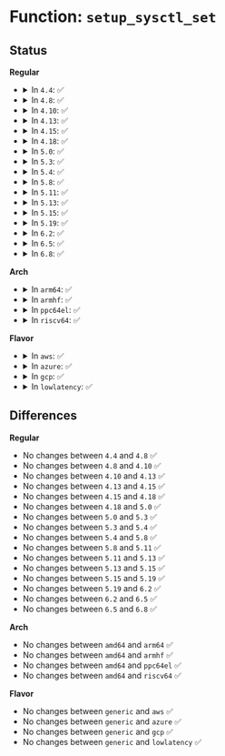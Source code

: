 # Function: <code>setup_sysctl_set</code>

## Status
<b>Regular</b>
<ul>
<li>
<details>
<summary>In <code>4.4</code>: ✅</summary>

```c
void setup_sysctl_set(struct ctl_table_set *set, struct ctl_table_root *root, int (*is_seen)(struct ctl_table_set *));
```

**Collision:** Unique Global

**Inline:** No

**Transformation:** False

**Instances:**

```
In fs/proc/proc_sysctl.c (ffffffff81286340)
Location: fs/proc/proc_sysctl.c:1597
Inline: False
Direct callers:
  - net/sysctl_net.c:sysctl_net_init
```
**Symbols:**

```
ffffffff81286340-ffffffff812863b9: setup_sysctl_set (STB_GLOBAL)
```
</details>
</li>
<li>
<details>
<summary>In <code>4.8</code>: ✅</summary>

```c
void setup_sysctl_set(struct ctl_table_set *set, struct ctl_table_root *root, int (*is_seen)(struct ctl_table_set *));
```

**Collision:** Unique Global

**Inline:** No

**Transformation:** False

**Instances:**

```
In fs/proc/proc_sysctl.c (ffffffff812b34e0)
Location: fs/proc/proc_sysctl.c:1603
Inline: False
Direct callers:
  - net/sysctl_net.c:sysctl_net_init
```
**Symbols:**

```
ffffffff812b34e0-ffffffff812b3559: setup_sysctl_set (STB_GLOBAL)
```
</details>
</li>
<li>
<details>
<summary>In <code>4.10</code>: ✅</summary>

```c
void setup_sysctl_set(struct ctl_table_set *set, struct ctl_table_root *root, int (*is_seen)(struct ctl_table_set *));
```

**Collision:** Unique Global

**Inline:** No

**Transformation:** False

**Instances:**

```
In fs/proc/proc_sysctl.c (ffffffff812c8d30)
Location: fs/proc/proc_sysctl.c:1609
Inline: False
Direct callers:
  - kernel/ucount.c:setup_userns_sysctls
  - net/sysctl_net.c:sysctl_net_init
```
**Symbols:**

```
ffffffff812c8d30-ffffffff812c8da9: setup_sysctl_set (STB_GLOBAL)
```
</details>
</li>
<li>
<details>
<summary>In <code>4.13</code>: ✅</summary>

```c
void setup_sysctl_set(struct ctl_table_set *set, struct ctl_table_root *root, int (*is_seen)(struct ctl_table_set *));
```

**Collision:** Unique Global

**Inline:** No

**Transformation:** False

**Instances:**

```
In fs/proc/proc_sysctl.c (ffffffff812d60a0)
Location: fs/proc/proc_sysctl.c:1673
Inline: False
Direct callers:
  - kernel/ucount.c:setup_userns_sysctls
  - net/sysctl_net.c:sysctl_net_init
```
**Symbols:**

```
ffffffff812d60a0-ffffffff812d611e: setup_sysctl_set (STB_GLOBAL)
```
</details>
</li>
<li>
<details>
<summary>In <code>4.15</code>: ✅</summary>

```c
void setup_sysctl_set(struct ctl_table_set *set, struct ctl_table_root *root, int (*is_seen)(struct ctl_table_set *));
```

**Collision:** Unique Global

**Inline:** No

**Transformation:** False

**Instances:**

```
In fs/proc/proc_sysctl.c (ffffffff812fa8e0)
Location: fs/proc/proc_sysctl.c:1674
Inline: False
Direct callers:
  - kernel/ucount.c:setup_userns_sysctls
  - net/sysctl_net.c:sysctl_net_init
```
**Symbols:**

```
ffffffff812fa8e0-ffffffff812fa95e: setup_sysctl_set (STB_GLOBAL)
```
</details>
</li>
<li>
<details>
<summary>In <code>4.18</code>: ✅</summary>

```c
void setup_sysctl_set(struct ctl_table_set *set, struct ctl_table_root *root, int (*is_seen)(struct ctl_table_set *));
```

**Collision:** Unique Global

**Inline:** No

**Transformation:** False

**Instances:**

```
In fs/proc/proc_sysctl.c (ffffffff81327a90)
Location: fs/proc/proc_sysctl.c:1676
Inline: False
Direct callers:
  - kernel/ucount.c:setup_userns_sysctls
  - net/sysctl_net.c:sysctl_net_init
```
**Symbols:**

```
ffffffff81327a90-ffffffff81327b0e: setup_sysctl_set (STB_GLOBAL)
```
</details>
</li>
<li>
<details>
<summary>In <code>5.0</code>: ✅</summary>

```c
void setup_sysctl_set(struct ctl_table_set *set, struct ctl_table_root *root, int (*is_seen)(struct ctl_table_set *));
```

**Collision:** Unique Global

**Inline:** No

**Transformation:** False

**Instances:**

```
In fs/proc/proc_sysctl.c (ffffffff8133ec20)
Location: fs/proc/proc_sysctl.c:1676
Inline: False
Direct callers:
  - kernel/ucount.c:setup_userns_sysctls
  - net/sysctl_net.c:sysctl_net_init
```
**Symbols:**

```
ffffffff8133ec20-ffffffff8133ec9e: setup_sysctl_set (STB_GLOBAL)
```
</details>
</li>
<li>
<details>
<summary>In <code>5.3</code>: ✅</summary>

```c
void setup_sysctl_set(struct ctl_table_set *set, struct ctl_table_root *root, int (*is_seen)(struct ctl_table_set *));
```

**Collision:** Unique Global

**Inline:** No

**Transformation:** False

**Instances:**

```
In fs/proc/proc_sysctl.c (ffffffff81366f50)
Location: fs/proc/proc_sysctl.c:1703
Inline: False
Direct callers:
  - kernel/ucount.c:setup_userns_sysctls
  - net/sysctl_net.c:sysctl_net_init
```
**Symbols:**

```
ffffffff81366f50-ffffffff81366fcf: setup_sysctl_set (STB_GLOBAL)
```
</details>
</li>
<li>
<details>
<summary>In <code>5.4</code>: ✅</summary>

```c
void setup_sysctl_set(struct ctl_table_set *set, struct ctl_table_root *root, int (*is_seen)(struct ctl_table_set *));
```

**Collision:** Unique Global

**Inline:** No

**Transformation:** False

**Instances:**

```
In fs/proc/proc_sysctl.c (ffffffff8137f1e0)
Location: fs/proc/proc_sysctl.c:1703
Inline: False
Direct callers:
  - kernel/ucount.c:setup_userns_sysctls
  - net/sysctl_net.c:sysctl_net_init
```
**Symbols:**

```
ffffffff8137f1e0-ffffffff8137f25f: setup_sysctl_set (STB_GLOBAL)
```
</details>
</li>
<li>
<details>
<summary>In <code>5.8</code>: ✅</summary>

```c
void setup_sysctl_set(struct ctl_table_set *set, struct ctl_table_root *root, int (*is_seen)(struct ctl_table_set *));
```

**Collision:** Unique Global

**Inline:** No

**Transformation:** False

**Instances:**

```
In fs/proc/proc_sysctl.c (ffffffff813c9270)
Location: fs/proc/proc_sysctl.c:1686
Inline: False
Direct callers:
  - kernel/ucount.c:setup_userns_sysctls
  - net/sysctl_net.c:sysctl_net_init
```
**Symbols:**

```
ffffffff813c9270-ffffffff813c92c7: setup_sysctl_set (STB_GLOBAL)
```
</details>
</li>
<li>
<details>
<summary>In <code>5.11</code>: ✅</summary>

```c
void setup_sysctl_set(struct ctl_table_set *set, struct ctl_table_root *root, int (*is_seen)(struct ctl_table_set *));
```

**Collision:** Unique Global

**Inline:** No

**Transformation:** False

**Instances:**

```
In fs/proc/proc_sysctl.c (ffffffff813db260)
Location: fs/proc/proc_sysctl.c:1686
Inline: False
Direct callers:
  - kernel/ucount.c:setup_userns_sysctls
  - net/sysctl_net.c:sysctl_net_init
```
**Symbols:**

```
ffffffff813db260-ffffffff813db2b7: setup_sysctl_set (STB_GLOBAL)
```
</details>
</li>
<li>
<details>
<summary>In <code>5.13</code>: ✅</summary>

```c
void setup_sysctl_set(struct ctl_table_set *set, struct ctl_table_root *root, int (*is_seen)(struct ctl_table_set *));
```

**Collision:** Unique Global

**Inline:** No

**Transformation:** False

**Instances:**

```
In fs/proc/proc_sysctl.c (ffffffff813e2190)
Location: fs/proc/proc_sysctl.c:1690
Inline: False
Direct callers:
  - kernel/ucount.c:setup_userns_sysctls
  - net/sysctl_net.c:sysctl_net_init
```
**Symbols:**

```
ffffffff813e2190-ffffffff813e21e7: setup_sysctl_set (STB_GLOBAL)
```
</details>
</li>
<li>
<details>
<summary>In <code>5.15</code>: ✅</summary>

```c
void setup_sysctl_set(struct ctl_table_set *set, struct ctl_table_root *root, int (*is_seen)(struct ctl_table_set *));
```

**Collision:** Unique Global

**Inline:** No

**Transformation:** False

**Instances:**

```
In fs/proc/proc_sysctl.c (ffffffff81433ca0)
Location: fs/proc/proc_sysctl.c:1690
Inline: False
Direct callers:
  - kernel/ucount.c:setup_userns_sysctls
  - net/sysctl_net.c:sysctl_net_init
```
**Symbols:**

```
ffffffff81433ca0-ffffffff81433cf7: setup_sysctl_set (STB_GLOBAL)
```
</details>
</li>
<li>
<details>
<summary>In <code>5.19</code>: ✅</summary>

```c
void setup_sysctl_set(struct ctl_table_set *set, struct ctl_table_root *root, int (*is_seen)(struct ctl_table_set *));
```

**Collision:** Unique Global

**Inline:** No

**Transformation:** False

**Instances:**

```
In fs/proc/proc_sysctl.c (ffffffff814adc80)
Location: fs/proc/proc_sysctl.c:1759
Inline: False
Direct callers:
  - kernel/ucount.c:setup_userns_sysctls
  - ipc/ipc_sysctl.c:setup_ipc_sysctls
  - ipc/mq_sysctl.c:setup_mq_sysctls
  - net/sysctl_net.c:sysctl_net_init
```
**Symbols:**

```
ffffffff814adc80-ffffffff814adce8: setup_sysctl_set (STB_GLOBAL)
```
</details>
</li>
<li>
<details>
<summary>In <code>6.2</code>: ✅</summary>

```c
void setup_sysctl_set(struct ctl_table_set *set, struct ctl_table_root *root, int (*is_seen)(struct ctl_table_set *));
```

**Collision:** Unique Global

**Inline:** No

**Transformation:** False

**Instances:**

```
In fs/proc/proc_sysctl.c (ffffffff815441c0)
Location: fs/proc/proc_sysctl.c:1758
Inline: False
Direct callers:
  - kernel/ucount.c:setup_userns_sysctls
  - ipc/ipc_sysctl.c:setup_ipc_sysctls
  - ipc/mq_sysctl.c:setup_mq_sysctls
  - net/sysctl_net.c:sysctl_net_init
```
**Symbols:**

```
ffffffff815441c0-ffffffff81544228: setup_sysctl_set (STB_GLOBAL)
```
</details>
</li>
<li>
<details>
<summary>In <code>6.5</code>: ✅</summary>

```c
void setup_sysctl_set(struct ctl_table_set *set, struct ctl_table_root *root, int (*is_seen)(struct ctl_table_set *));
```

**Collision:** Unique Global

**Inline:** No

**Transformation:** False

**Instances:**

```
In fs/proc/proc_sysctl.c (ffffffff8157bdc0)
Location: fs/proc/proc_sysctl.c:1532
Inline: False
Direct callers:
  - kernel/ucount.c:setup_userns_sysctls
  - ipc/ipc_sysctl.c:setup_ipc_sysctls
  - ipc/mq_sysctl.c:setup_mq_sysctls
  - net/sysctl_net.c:sysctl_net_init
```
**Symbols:**

```
ffffffff8157bdc0-ffffffff8157be28: setup_sysctl_set (STB_GLOBAL)
```
</details>
</li>
<li>
<details>
<summary>In <code>6.8</code>: ✅</summary>

```c
void setup_sysctl_set(struct ctl_table_set *set, struct ctl_table_root *root, int (*is_seen)(struct ctl_table_set *));
```

**Collision:** Unique Global

**Inline:** No

**Transformation:** False

**Instances:**

```
In fs/proc/proc_sysctl.c (ffffffff815b4660)
Location: fs/proc/proc_sysctl.c:1528
Inline: False
Direct callers:
  - kernel/ucount.c:setup_userns_sysctls
  - ipc/ipc_sysctl.c:setup_ipc_sysctls
  - ipc/mq_sysctl.c:setup_mq_sysctls
  - net/sysctl_net.c:sysctl_net_init
```
**Symbols:**

```
ffffffff815b4660-ffffffff815b46d0: setup_sysctl_set (STB_GLOBAL)
```
</details>
</li>
</ul>
<b>Arch</b>
<ul>
<li>
<details>
<summary>In <code>arm64</code>: ✅</summary>

```c
void setup_sysctl_set(struct ctl_table_set *set, struct ctl_table_root *root, int (*is_seen)(struct ctl_table_set *));
```

**Collision:** Unique Global

**Inline:** No

**Transformation:** False

**Instances:**

```
In fs/proc/proc_sysctl.c (ffff80001044c7b0)
Location: fs/proc/proc_sysctl.c:1703
Inline: False
Direct callers:
  - kernel/ucount.c:setup_userns_sysctls
  - net/sysctl_net.c:sysctl_net_init
```
**Symbols:**

```
ffff80001044c7b0-ffff80001044c818: setup_sysctl_set (STB_GLOBAL)
```
</details>
</li>
<li>
<details>
<summary>In <code>armhf</code>: ✅</summary>

```c
void setup_sysctl_set(struct ctl_table_set *set, struct ctl_table_root *root, int (*is_seen)(struct ctl_table_set *));
```

**Collision:** Unique Global

**Inline:** No

**Transformation:** False

**Instances:**

```
In fs/proc/proc_sysctl.c (c0611204)
Location: fs/proc/proc_sysctl.c:1703
Inline: False
Direct callers:
  - kernel/ucount.c:setup_userns_sysctls
  - net/sysctl_net.c:sysctl_net_init
```
**Symbols:**

```
c0611204-c0611260: setup_sysctl_set (STB_GLOBAL)
```
</details>
</li>
<li>
<details>
<summary>In <code>ppc64el</code>: ✅</summary>

```c
void setup_sysctl_set(struct ctl_table_set *set, struct ctl_table_root *root, int (*is_seen)(struct ctl_table_set *));
```

**Collision:** Unique Global

**Inline:** No

**Transformation:** False

**Instances:**

```
In fs/proc/proc_sysctl.c (c000000000564060)
Location: fs/proc/proc_sysctl.c:1703
Inline: False
Direct callers:
  - kernel/ucount.c:setup_userns_sysctls
  - net/sysctl_net.c:sysctl_net_init
```
**Symbols:**

```
c000000000564060-c0000000005640f4: setup_sysctl_set (STB_GLOBAL)
```
</details>
</li>
<li>
<details>
<summary>In <code>riscv64</code>: ✅</summary>

```c
void setup_sysctl_set(struct ctl_table_set *set, struct ctl_table_root *root, int (*is_seen)(struct ctl_table_set *));
```

**Collision:** Unique Global

**Inline:** No

**Transformation:** False

**Instances:**

```
In fs/proc/proc_sysctl.c (ffffffe0002e182c)
Location: fs/proc/proc_sysctl.c:1703
Inline: False
Direct callers:
  - kernel/ucount.c:setup_userns_sysctls
  - net/sysctl_net.c:sysctl_net_init
```
**Symbols:**

```
ffffffe0002e182c-ffffffe0002e188a: setup_sysctl_set (STB_GLOBAL)
```
</details>
</li>
</ul>
<b>Flavor</b>
<ul>
<li>
<details>
<summary>In <code>aws</code>: ✅</summary>

```c
void setup_sysctl_set(struct ctl_table_set *set, struct ctl_table_root *root, int (*is_seen)(struct ctl_table_set *));
```

**Collision:** Unique Global

**Inline:** No

**Transformation:** False

**Instances:**

```
In fs/proc/proc_sysctl.c (ffffffff813777c0)
Location: fs/proc/proc_sysctl.c:1703
Inline: False
Direct callers:
  - kernel/ucount.c:setup_userns_sysctls
  - net/sysctl_net.c:sysctl_net_init
```
**Symbols:**

```
ffffffff813777c0-ffffffff8137783f: setup_sysctl_set (STB_GLOBAL)
```
</details>
</li>
<li>
<details>
<summary>In <code>azure</code>: ✅</summary>

```c
void setup_sysctl_set(struct ctl_table_set *set, struct ctl_table_root *root, int (*is_seen)(struct ctl_table_set *));
```

**Collision:** Unique Global

**Inline:** No

**Transformation:** False

**Instances:**

```
In fs/proc/proc_sysctl.c (ffffffff81368290)
Location: fs/proc/proc_sysctl.c:1703
Inline: False
Direct callers:
  - kernel/ucount.c:setup_userns_sysctls
  - net/sysctl_net.c:sysctl_net_init
```
**Symbols:**

```
ffffffff81368290-ffffffff8136830f: setup_sysctl_set (STB_GLOBAL)
```
</details>
</li>
<li>
<details>
<summary>In <code>gcp</code>: ✅</summary>

```c
void setup_sysctl_set(struct ctl_table_set *set, struct ctl_table_root *root, int (*is_seen)(struct ctl_table_set *));
```

**Collision:** Unique Global

**Inline:** No

**Transformation:** False

**Instances:**

```
In fs/proc/proc_sysctl.c (ffffffff81375290)
Location: fs/proc/proc_sysctl.c:1703
Inline: False
Direct callers:
  - kernel/ucount.c:setup_userns_sysctls
  - net/sysctl_net.c:sysctl_net_init
```
**Symbols:**

```
ffffffff81375290-ffffffff8137530f: setup_sysctl_set (STB_GLOBAL)
```
</details>
</li>
<li>
<details>
<summary>In <code>lowlatency</code>: ✅</summary>

```c
void setup_sysctl_set(struct ctl_table_set *set, struct ctl_table_root *root, int (*is_seen)(struct ctl_table_set *));
```

**Collision:** Unique Global

**Inline:** No

**Transformation:** False

**Instances:**

```
In fs/proc/proc_sysctl.c (ffffffff81388c60)
Location: fs/proc/proc_sysctl.c:1703
Inline: False
Direct callers:
  - kernel/ucount.c:setup_userns_sysctls
  - net/sysctl_net.c:sysctl_net_init
```
**Symbols:**

```
ffffffff81388c60-ffffffff81388cdf: setup_sysctl_set (STB_GLOBAL)
```
</details>
</li>
</ul>

## Differences
<b>Regular</b>
<ul>
<li>
No changes between <code>4.4</code> and <code>4.8</code> ✅
</li>
<li>
No changes between <code>4.8</code> and <code>4.10</code> ✅
</li>
<li>
No changes between <code>4.10</code> and <code>4.13</code> ✅
</li>
<li>
No changes between <code>4.13</code> and <code>4.15</code> ✅
</li>
<li>
No changes between <code>4.15</code> and <code>4.18</code> ✅
</li>
<li>
No changes between <code>4.18</code> and <code>5.0</code> ✅
</li>
<li>
No changes between <code>5.0</code> and <code>5.3</code> ✅
</li>
<li>
No changes between <code>5.3</code> and <code>5.4</code> ✅
</li>
<li>
No changes between <code>5.4</code> and <code>5.8</code> ✅
</li>
<li>
No changes between <code>5.8</code> and <code>5.11</code> ✅
</li>
<li>
No changes between <code>5.11</code> and <code>5.13</code> ✅
</li>
<li>
No changes between <code>5.13</code> and <code>5.15</code> ✅
</li>
<li>
No changes between <code>5.15</code> and <code>5.19</code> ✅
</li>
<li>
No changes between <code>5.19</code> and <code>6.2</code> ✅
</li>
<li>
No changes between <code>6.2</code> and <code>6.5</code> ✅
</li>
<li>
No changes between <code>6.5</code> and <code>6.8</code> ✅
</li>
</ul>
<b>Arch</b>
<ul>
<li>
No changes between <code>amd64</code> and <code>arm64</code> ✅
</li>
<li>
No changes between <code>amd64</code> and <code>armhf</code> ✅
</li>
<li>
No changes between <code>amd64</code> and <code>ppc64el</code> ✅
</li>
<li>
No changes between <code>amd64</code> and <code>riscv64</code> ✅
</li>
</ul>
<b>Flavor</b>
<ul>
<li>
No changes between <code>generic</code> and <code>aws</code> ✅
</li>
<li>
No changes between <code>generic</code> and <code>azure</code> ✅
</li>
<li>
No changes between <code>generic</code> and <code>gcp</code> ✅
</li>
<li>
No changes between <code>generic</code> and <code>lowlatency</code> ✅
</li>
</ul>
